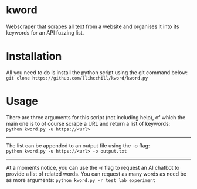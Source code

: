 # kword
Webscraper that scrapes all text from a website and organises it into its keywords for an API fuzzing list.

# Installation
All you need to do is install the python script using the git command below:
`git clone https://github.com/llihcchill/kword/kword.py`

# Usage
There are three arguments for this script (not including help), of which the main one is to of course scrape a URL and return a list of keywords:  
`python kword.py -u https://<url>`

---

The list can be appended to an output file using the -o flag:  
`python kword.py -u https://<url> -o output.txt`

---

At a moments notice, you can use the -r flag to request an AI chatbot to provide a list of related words. You can request as many words as need be as more arguments:
`python kword.py -r test lab experiment`

